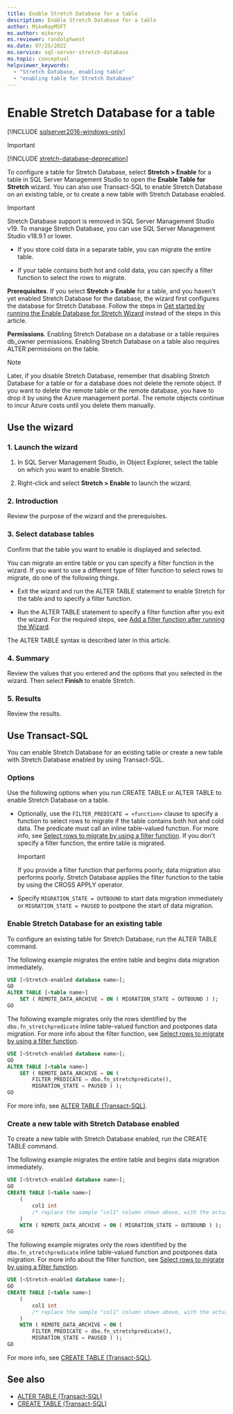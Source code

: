 ```yaml
---
title: Enable Stretch Database for a table
description: Enable Stretch Database for a table
author: MikeRayMSFT
ms.author: mikeray
ms.reviewer: randolphwest
ms.date: 07/25/2022
ms.service: sql-server-stretch-database
ms.topic: conceptual
helpviewer_keywords:
  - "Stretch Database, enabling table"
  - "enabling table for Stretch Database"
---
```

# Enable Stretch Database for a table

[!INCLUDE [sqlserver2016-windows-only](../../includes/applies-to-version/sqlserver2016-windows-only.md)]

> [!IMPORTANT]  
> [!INCLUDE [stretch-database-deprecation](../../includes/stretch-database-deprecation.md)]

To configure a table for Stretch Database, select **Stretch > Enable** for a table in SQL Server Management Studio to open the **Enable Table for Stretch** wizard. You can also use Transact-SQL to enable Stretch Database on an existing table, or to create a new table with Stretch Database enabled.

> [!IMPORTANT]  
> Stretch Database support is removed in SQL Server Management Studio v19. To manage Stretch Database, you can use SQL Server Management Studio v18.9.1 or lower.

- If you store cold data in a separate table, you can migrate the entire table.

- If your table contains both hot and cold data, you can specify a filter function to select the rows to migrate.

**Prerequisites**. If you select **Stretch > Enable** for a table, and you haven't yet enabled Stretch Database for the database, the wizard first configures the database for Stretch Database. Follow the steps in [Get started by running the Enable Database for Stretch Wizard](get-started-by-running-the-enable-database-for-stretch-wizard.md) instead of the steps in this article.

**Permissions**. Enabling Stretch Database on a database or a table requires db_owner permissions. Enabling Stretch Database on a table also requires ALTER permissions on the table.

> [!NOTE]
> Later, if you disable Stretch Database, remember that disabling Stretch Database for a table or for a database does not delete the remote object. If you want to delete the remote table or the remote database, you have to drop it by using the Azure management portal. The remote objects continue to incur Azure costs until you delete them manually.

## Use the wizard

### 1. Launch the wizard

1. In SQL Server Management Studio, in Object Explorer, select the table on which you want to enable Stretch.

1. Right-click and select **Stretch > Enable** to launch the wizard.

### 2. Introduction

Review the purpose of the wizard and the prerequisites.

### 3. Select database tables

Confirm that the table you want to enable is displayed and selected.

You can migrate an entire table or you can specify a filter function in the wizard. If you want to use a different type of filter function to select rows to migrate, do one of the following things.

- Exit the wizard and run the ALTER TABLE statement to enable Stretch for the table and to specify a filter function.

- Run the ALTER TABLE statement to specify a filter function after you exit the wizard. For the required steps, see [Add a filter function after running the Wizard](select-rows-to-migrate-by-using-a-filter-function-stretch-database.md#addafterwiz).

The ALTER TABLE syntax is described later in this article.

### 4. Summary

Review the values that you entered and the options that you selected in the wizard. Then select **Finish** to enable Stretch.

### 5. Results

Review the results.

## Use Transact-SQL

You can enable Stretch Database for an existing table or create a new table with Stretch Database enabled by using Transact-SQL.

### Options

Use the following options when you run CREATE TABLE or ALTER TABLE to enable Stretch Database on a table.

- Optionally, use the `FILTER_PREDICATE = <function>` clause to specify a function to select rows to migrate if the table contains both hot and cold data. The predicate must call an inline table-valued function. For more info, see [Select rows to migrate by using a filter function](select-rows-to-migrate-by-using-a-filter-function-stretch-database.md). If you don't specify a filter function, the entire table is migrated.

  > [!IMPORTANT]
  > If you provide a filter function that performs poorly, data migration also performs poorly. Stretch Database applies the filter function to the table by using the CROSS APPLY operator.

- Specify `MIGRATION_STATE = OUTBOUND` to start data migration immediately or `MIGRATION_STATE = PAUSED` to postpone the start of data migration.

### Enable Stretch Database for an existing table

To configure an existing table for Stretch Database, run the ALTER TABLE command.

The following example migrates the entire table and begins data migration immediately.

```sql
USE [<Stretch-enabled database name>];
GO
ALTER TABLE [<table name>]
    SET ( REMOTE_DATA_ARCHIVE = ON ( MIGRATION_STATE = OUTBOUND ) );
GO
```

The following example migrates only the rows identified by the `dbo.fn_stretchpredicate` inline table-valued function and postpones data migration. For more info about the filter function, see [Select rows to migrate by using a filter function](select-rows-to-migrate-by-using-a-filter-function-stretch-database.md).

```sql
USE [<Stretch-enabled database name>];
GO
ALTER TABLE [<table name>]
    SET ( REMOTE_DATA_ARCHIVE = ON (
        FILTER_PREDICATE = dbo.fn_stretchpredicate(),
        MIGRATION_STATE = PAUSED ) );
GO
```

For more info, see [ALTER TABLE &#40;Transact-SQL&#41;](../../t-sql/statements/alter-table-transact-sql.md).

### Create a new table with Stretch Database enabled

To create a new table with Stretch Database enabled, run the CREATE TABLE command.

The following example migrates the entire table and begins data migration immediately.

```sql
USE [<Stretch-enabled database name>];
GO
CREATE TABLE [<table name>]
    (
        col1 int
        /* replace the sample "col1" column shown above, with the actual list of columns */
    )
    WITH ( REMOTE_DATA_ARCHIVE = ON ( MIGRATION_STATE = OUTBOUND ) );
GO
```

The following example migrates only the rows identified by the `dbo.fn_stretchpredicate` inline table-valued function and postpones data migration. For more info about the filter function, see [Select rows to migrate by using a filter function](select-rows-to-migrate-by-using-a-filter-function-stretch-database.md).

```sql
USE [<Stretch-enabled database name>];
GO
CREATE TABLE [<table name>]
    (
        col1 int
        /* replace the sample "col1" column shown above, with the actual list of columns */
    )
    WITH ( REMOTE_DATA_ARCHIVE = ON (
        FILTER_PREDICATE = dbo.fn_stretchpredicate(),
        MIGRATION_STATE = PAUSED ) );
GO
```

For more info, see [CREATE TABLE &#40;Transact-SQL&#41;](../../t-sql/statements/create-table-transact-sql.md).

## See also

- [ALTER TABLE &#40;Transact-SQL&#41;](../../t-sql/statements/alter-table-transact-sql.md)
- [CREATE TABLE &#40;Transact-SQL&#41;](../../t-sql/statements/create-table-transact-sql.md)

